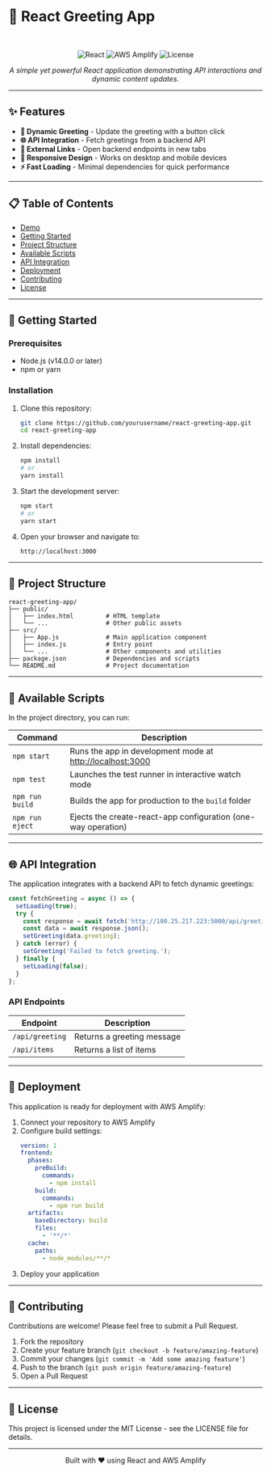 # 🚀 React Greeting App

<div align="center">

  <br>
  
  ![React](https://img.shields.io/badge/React-19.1.0-61DAFB?style=for-the-badge&logo=react)
  ![AWS Amplify](https://img.shields.io/badge/AWS_Amplify-Ready-FF9900?style=for-the-badge&logo=aws-amplify)
  ![License](https://img.shields.io/badge/License-MIT-green?style=for-the-badge)
</div>

<p align="center">
  <i>A simple yet powerful React application demonstrating API interactions and dynamic content updates.</i>
</p>

---

## ✨ Features

- **🔄 Dynamic Greeting** - Update the greeting with a button click
- **🌐 API Integration** - Fetch greetings from a backend API
- **🔗 External Links** - Open backend endpoints in new tabs
- **📱 Responsive Design** - Works on desktop and mobile devices
- **⚡ Fast Loading** - Minimal dependencies for quick performance

---

## 📋 Table of Contents

- [Demo](#-demo)
- [Getting Started](#-getting-started)
- [Project Structure](#-project-structure)
- [Available Scripts](#-available-scripts)
- [API Integration](#-api-integration)
- [Deployment](#-deployment)
- [Contributing](#-contributing)
- [License](#-license)

---



## 🚀 Getting Started

### Prerequisites

- Node.js (v14.0.0 or later)
- npm or yarn

### Installation

1. Clone this repository:
   ```bash
   git clone https://github.com/yourusername/react-greeting-app.git
   cd react-greeting-app
   ```

2. Install dependencies:
   ```bash
   npm install
   # or
   yarn install
   ```

3. Start the development server:
   ```bash
   npm start
   # or
   yarn start
   ```

4. Open your browser and navigate to:
   ```
   http://localhost:3000
   ```

---

## 📁 Project Structure

```
react-greeting-app/
├── public/
│   ├── index.html         # HTML template
│   └── ...                # Other public assets
├── src/
│   ├── App.js             # Main application component
│   ├── index.js           # Entry point
│   └── ...                # Other components and utilities
├── package.json           # Dependencies and scripts
└── README.md              # Project documentation
```

---

## 📜 Available Scripts

In the project directory, you can run:

| Command | Description |
|---------|-------------|
| `npm start` | Runs the app in development mode at [http://localhost:3000](http://localhost:3000) |
| `npm test` | Launches the test runner in interactive watch mode |
| `npm run build` | Builds the app for production to the `build` folder |
| `npm run eject` | Ejects the create-react-app configuration (one-way operation) |

---

## 🌐 API Integration

The application integrates with a backend API to fetch dynamic greetings:

```javascript
const fetchGreeting = async () => {
  setLoading(true);
  try {
    const response = await fetch('http://100.25.217.223:5000/api/greeting');
    const data = await response.json();
    setGreeting(data.greeting);
  } catch (error) {
    setGreeting('Failed to fetch greeting.');
  } finally {
    setLoading(false);
  }
};
```

### API Endpoints

| Endpoint | Description |
|----------|-------------|
| `/api/greeting` | Returns a greeting message |
| `/api/items` | Returns a list of items |

---

## 🚢 Deployment

This application is ready for deployment with AWS Amplify:

1. Connect your repository to AWS Amplify
2. Configure build settings:
   ```yaml
   version: 1
   frontend:
     phases:
       preBuild:
         commands:
           - npm install
       build:
         commands:
           - npm run build
     artifacts:
       baseDirectory: build
       files:
         - '**/*'
     cache:
       paths:
         - node_modules/**/*
   ```
3. Deploy your application

---

## 🤝 Contributing

Contributions are welcome! Please feel free to submit a Pull Request.

1. Fork the repository
2. Create your feature branch (`git checkout -b feature/amazing-feature`)
3. Commit your changes (`git commit -m 'Add some amazing feature'`)
4. Push to the branch (`git push origin feature/amazing-feature`)
5. Open a Pull Request

---

## 📄 License

This project is licensed under the MIT License - see the LICENSE file for details.

---

<div align="center">
  <p>Built with ❤️ using React and AWS Amplify</p>
</div>
